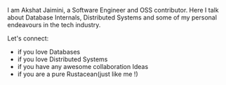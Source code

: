 I am Akshat Jaimini, a Software Engineer and OSS contributor. Here I talk about Database Internals, Distributed Systems and some of my personal endeavours in the tech industry.

Let's connect:
 - if you love Databases
 - if you love Distributed Systems
 - if you have any awesome collaboration Ideas
 - if you are a pure Rustacean(just like me !)
